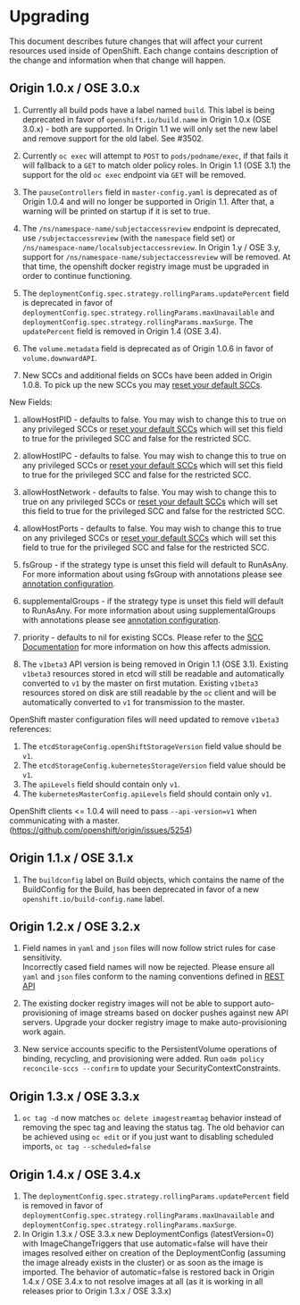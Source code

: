 # Upgrading

This document describes future changes that will affect your current resources used
inside of OpenShift. Each change contains description of the change and information
when that change will happen.


## Origin 1.0.x / OSE 3.0.x

1. Currently all build pods have a label named `build`. This label is being deprecated
  in favor of `openshift.io/build.name` in Origin 1.0.x (OSE 3.0.x) - both are supported.
  In Origin 1.1 we will only set the new label and remove support for the old label.
  See #3502.

1. Currently `oc exec` will attempt to `POST` to `pods/podname/exec`, if that fails it will
  fallback to a `GET` to match older policy roles.  In Origin 1.1 (OSE 3.1) the support for the
  old `oc exec` endpoint via `GET` will be removed.

1. The `pauseControllers` field in `master-config.yaml` is deprecated as of Origin 1.0.4 and will
  no longer be supported in Origin 1.1. After that, a warning will be printed on startup if it
  is set to true.

1. The `/ns/namespace-name/subjectaccessreview` endpoint is deprecated, use `/subjectaccessreview`
(with the `namespace` field set) or `/ns/namespace-name/localsubjectaccessreview`.  In
Origin 1.y / OSE 3.y, support for `/ns/namespace-name/subjectaccessreview` will be removed.
At that time, the openshift docker registry image must be upgraded in order to continue functioning.

1. The `deploymentConfig.spec.strategy.rollingParams.updatePercent` field is deprecated in
  favor of `deploymentConfig.spec.strategy.rollingParams.maxUnavailable` and
  `deploymentConfig.spec.strategy.rollingParams.maxSurge`. The `updatePercent` field is
  removed in Origin 1.4 (OSE 3.4).

1. The `volume.metadata` field is deprecated as of Origin 1.0.6 in favor of `volume.downwardAPI`.

1. New SCCs and additional fields on SCCs have been added in Origin 1.0.8.  To pick up the new SCCs
you may [reset your default SCCs](https://docs.openshift.org/latest/admin_guide/manage_scc.html#updating-the-default-security-context-constraints).

New Fields:

  1.  allowHostPID - defaults to false.  You may wish to change this to true on any privileged SCCs or
  [reset your default SCCs](https://docs.openshift.org/latest/admin_guide/manage_scc.html#updating-the-default-security-context-constraints)
  which will set this field to true for the privileged SCC and false for the restricted SCC.
  1.  allowHostIPC - defaults to false.  You may wish to change this to true on any privileged SCCs or
  [reset your default SCCs](https://docs.openshift.org/latest/admin_guide/manage_scc.html#updating-the-default-security-context-constraints)
  which will set this field to true for the privileged SCC and false for the restricted SCC.
  1.  allowHostNetwork - defaults to false.  You may wish to change this to true on any privileged SCCs or
  [reset your default SCCs](https://docs.openshift.org/latest/admin_guide/manage_scc.html#updating-the-default-security-context-constraints)
  which will set this field to true for the privileged SCC and false for the restricted SCC.
  1.  allowHostPorts - defaults to false.  You may wish to change this to true on any privileged SCCs or
  [reset your default SCCs](https://docs.openshift.org/latest/admin_guide/manage_scc.html#updating-the-default-security-context-constraints)
  which will set this field to true for the privileged SCC and false for the restricted SCC.
  1.  fsGroup - if the strategy type is unset this field will default to RunAsAny.  For more information 
   about using fsGroup with annotations please see [annotation
  configuration](https://docs.openshift.org/latest/architecture/additional_concepts/authorization.html#understanding-pre-allocated-values-and-security-context-constraints).
  1.  supplementalGroups - if the strategy type is unset this field will default to RunAsAny.  For more information 
  about using supplementalGroups with annotations please see [annotation
  configuration](https://docs.openshift.org/latest/architecture/additional_concepts/authorization.html#understanding-pre-allocated-values-and-security-context-constraints).
  1.  priority - defaults to nil for existing SCCs.  Please refer to the
  [SCC Documentation](https://docs.openshift.org/latest/architecture/additional_concepts/authorization.html#security-context-constraints)
  for more information on how this affects admission.



1. The `v1beta3` API version is being removed in Origin 1.1 (OSE 3.1).
Existing `v1beta3` resources stored in etcd will still be readable and
automatically converted to `v1` by the master on first mutation. Existing
`v1beta3` resources stored on disk are still readable by the `oc` client
and will be automatically converted to `v1` for transmission to the master.

  OpenShift master configuration files will need updated to remove `v1beta3`
references:

  1. The `etcdStorageConfig.openShiftStorageVersion` field value should be `v1`.
  1. The `etcdStorageConfig.kubernetesStorageVersion` field value should be `v1`.
  1. The `apiLevels` field should contain only `v1`.
  1. The `kubernetesMasterConfig.apiLevels` field should contain only `v1`.

  OpenShift clients <= 1.0.4 will need to pass `--api-version=v1` when communicating with
  a master. (https://github.com/openshift/origin/issues/5254)

## Origin 1.1.x / OSE 3.1.x

1. The `buildconfig` label on Build objects, which contains the name of the BuildConfig for the Build, has been deprecated in favor of a new `openshift.io/build-config.name` label.

## Origin 1.2.x / OSE 3.2.x

1.  Field names in `yaml` and `json` files will now follow strict rules for case sensitivity.  
  Incorrectly cased field names will now be rejected.  Please ensure all `yaml` and `json` files
  conform to the naming conventions defined in [REST API](https://docs.openshift.org/latest/rest_api/index.html) 

1.  The existing docker registry images will not be able to support auto-provisioning of image streams based on docker pushes against new API servers.
  Upgrade your docker registry image to make auto-provisioning work again.
1. New service accounts specific to the PersistentVolume operations of binding, recycling, and provisioning were added.  Run `oadm policy reconcile-sccs --confirm` to update your SecurityContextConstraints.

## Origin 1.3.x / OSE 3.3.x

1.  `oc tag -d` now matches `oc delete imagestreamtag` behavior instead of removing the spec tag and leaving the status tag.
    The old behavior can be achieved using `oc edit` or if you just want to disabling scheduled imports, `oc tag --scheduled=false`


## Origin 1.4.x / OSE 3.4.x

1. The `deploymentConfig.spec.strategy.rollingParams.updatePercent` field is removed in
  favor of `deploymentConfig.spec.strategy.rollingParams.maxUnavailable` and
  `deploymentConfig.spec.strategy.rollingParams.maxSurge`.
1. In Origin 1.3.x / OSE 3.3.x new DeploymentConfigs (latestVersion=0) with ImageChangeTriggers that use automatic=false will have their images resolved either on creation of the DeploymentConfig (assuming the image already exists in the cluster) or as soon as the image is imported. The behavior of automatic=false is restored back in Origin 1.4.x / OSE 3.4.x to not resolve images at all (as it is working in all releases prior to Origin 1.3.x / OSE 3.3.x)
